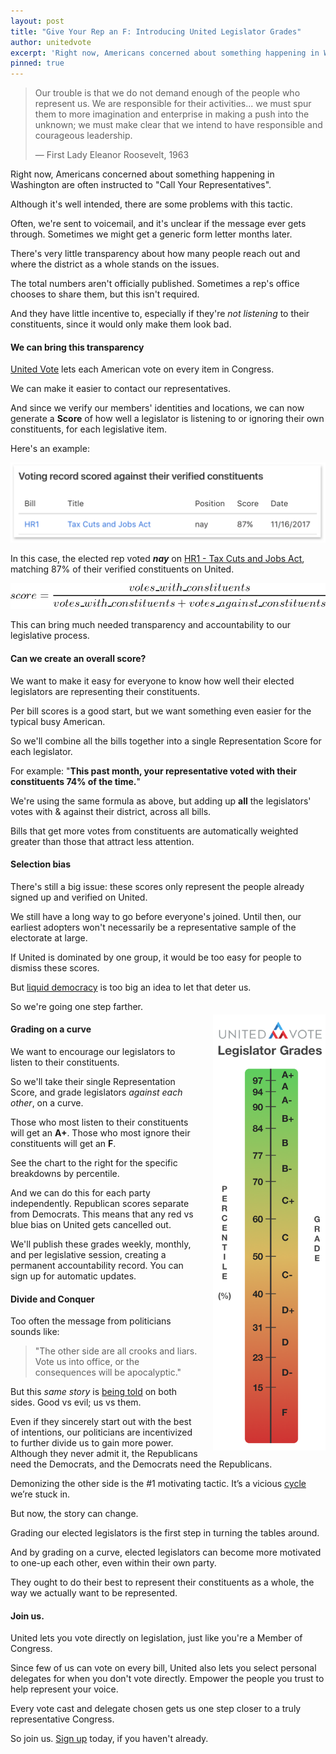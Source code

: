 ```yaml
---
layout: post
title: "Give Your Rep an F: Introducing United Legislator Grades"
author: unitedvote
excerpt: 'Right now, Americans concerned about something happening in Washington are often instructed to Call Your Representatives. But there are a few problems with this tactic.'
pinned: true
---
```


> Our trouble is that we do not demand enough of the people who represent us. We are responsible for their activities... we must spur them to more imagination and enterprise in making a push into the unknown; we must make clear that we intend to have responsible and courageous leadership.
>
> — First Lady Eleanor Roosevelt, 1963

Right now, Americans concerned about something happening in Washington are often instructed to "Call Your Representatives".

Although it's well intended, there are some problems with this tactic.

Often, we're sent to voicemail, and it's unclear if the message ever gets through. Sometimes we might get a generic form letter months later.

There's very little transparency about how many people reach out and where the district as a whole stands on the issues.

The total numbers aren't officially published. Sometimes a rep's office chooses to share them, but this isn't required.

And they have little incentive to, especially if they're *not listening* to their constituents, since it would only make them look bad.

#### We can bring this transparency

[United Vote](https://united.vote) lets each American vote on every item in Congress.

We can make it easier to contact our representatives.

And since we verify our members' identities and locations, we can now generate a **Score** of how well a legislator is listening to or ignoring their own constituents, for each legislative item.

Here's an example:

![](/assets/article_images/2017-12-08-give-your-rep-an-f-introducing-united-legislator-grades/example-voting-record-score.png)

In this case, the elected rep voted ***nay*** on [HR1 - Tax Cuts and Jobs Act](https://united.vote/l/us115-hr1), matching 87% of their verified constituents on United.

![](/assets/article_images/2017-12-08-give-your-rep-an-f-introducing-united-legislator-grades/score-formula.png)

This can bring much needed transparency and accountability to our legislative process.

#### Can we create an overall score?

We want to make it easy for everyone to know how well their elected legislators are representing their constituents.

Per bill scores is a good start, but we want something even easier for the typical busy American.

So we'll combine all the bills together into a single Representation Score for each legislator.

For example: "**This past month, your representative voted with their constituents 74% of the time.**"

We're using the same formula as above, but adding up **all** the legislators' votes with & against their district, across all bills.

Bills that get more votes from constituents are automatically weighted greater than those that attract less attention.

#### Selection bias

There's still a big issue: these scores only represent the people already signed up and verified on United.

We still have a long way to go before everyone's joined. Until then, our earliest adopters won't necessarily be a representative sample of the electorate at large.

If United is dominated by one group, it would be too easy for people to dismiss these scores.

But [liquid democracy](/2016/09/21/what-is-liquid-democracy/) is too big an idea to let that deter us.

So we're going one step farther.

<a href="/assets/article_images/2017-12-08-give-your-rep-an-f-introducing-united-legislator-grades/legislator-grades-scale.png" target="blank"><img src="/assets/article_images/2017-12-08-give-your-rep-an-f-introducing-united-legislator-grades/legislator-grades-scale.png" style="float: right; margin: -10px 0 0 23px; width: 180px;" class="legislator-grade-scale" /></a>
<style>
  @media (max-width: 500px) {
    .legislator-grade-scale {
      width: 150px !important;
      margin-top: -1px !important;
    }
  }
  @media (max-width: 370px) {
    .legislator-grade-scale {
      width: 105px !important;
      margin-top: 5px !important;
    }
  }
</style>

#### Grading on a curve

We want to encourage our legislators to listen to their constituents.

So we'll take their single Representation Score, and grade legislators *against each other*, on a curve.

Those who most listen to their constituents will get an **A+**. Those who most ignore their constituents will get an **F**.

See the chart to the right for the specific breakdowns by percentile.

And we can do this for each party independently. Republican scores separate from Democrats. This means that any red vs blue bias on United gets cancelled out.

We'll publish these grades weekly, monthly, and per legislative session, creating a permanent accountability record. You can sign up for automatic updates.

#### Divide and Conquer

Too often the message from politicians sounds like:

> "The other side are all crooks and liars. Vote us into office, or the consequences will be apocalyptic."

But this *same story* is [being told](https://www.quora.com/What-is-the-difference-between-a-liberal-and-a-conservative/answer/Samantha-Bean-7?srid=tOBx) on both sides. Good vs evil; us vs them.

Even if they sincerely start out with the best of intentions, our politicians are incentivized to further divide us to gain more power. Although they never admit it, the Republicans need the Democrats, and the Democrats need the Republicans.

Demonizing the other side is the #1 motivating tactic. It’s a vicious [cycle](/assets/article_images/2017-11-06-announcing-united-vote/polarization-over-time.png) we’re stuck in.

But now, the story can change.

Grading our elected legislators is the first step in turning the tables around.

And by grading on a curve, elected legislators can become more motivated to one-up each other, even within their own party.

They ought to do their best to represent their constituents as a whole, the way we actually want to be represented.

#### Join us.

United lets you vote directly on legislation, just like you're a Member of Congress.

Since few of us can vote on every bill, United also lets you select personal delegates for when you don't vote directly. Empower the people you trust to help represent your voice.

Every vote cast and delegate chosen gets us one step closer to a truly representative Congress.

So join us. [Sign up](https://united.vote/join) today, if you haven't already.

